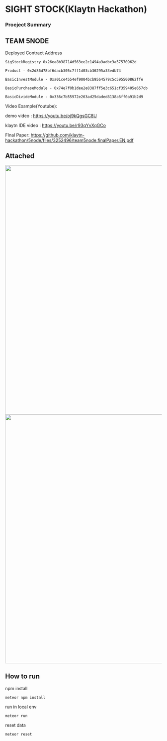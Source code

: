 SIGHT STOCK(Klaytn Hackathon)
===
### Proeject Summary

## TEAM 5NODE


Deployed Contract Address

```
SigStockRegistry 0x26ea8b38714d563ee2c1494a9adbc3a57570962d
```
```
Product - 0x2d86d78bf6dacb305c7ff1d03cb36295a33edb74
```
```
BasicInvestModule - 0xa01ce4554ef9004bcb9564579c5c595500862ffe
```
```
BasicPurchaseModule - 0x74e7f0b1dee2e8387ff5e3c651cf359405e657cb
```
```
BasicDivideModule - 0x336c7b55972e263ad25daded8138a6ff0a91b2d9
```

Video Example(Youtube):

demo video : https://youtu.be/oj9kQgsGC8U

klaytn IDE video : https://youtu.be/r93qYvXqGCo
 
FInal Paper: https://github.com/klaytn-hackathon/5node/files/3252496/team5node.finalPaper.EN.pdf
 
Attached
-----
<div>
<img width="800" src="https://user-images.githubusercontent.com/30589585/58880660-64fde500-8713-11e9-8617-37d3dcbb65bc.png">
</div>

<div>
<img width="800" src="https://user-images.githubusercontent.com/30589585/58880931-08e79080-8714-11e9-9f88-f53db50a5358.png">
</div>


## How to run
npm install 
```
meteor npm install
```
run in local env
```
meteor run
```
reset data
```
meteor reset
```


